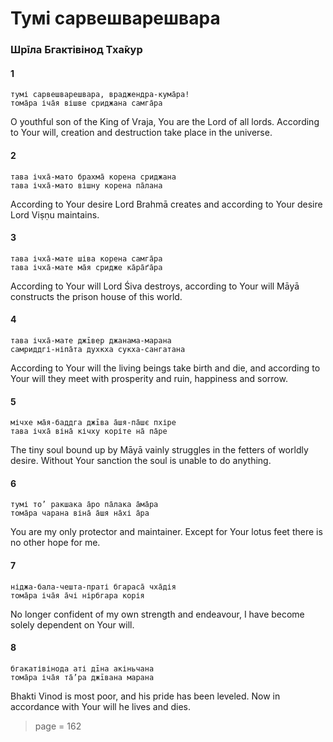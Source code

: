 # Тумі сарвешварешвара

### Шрīла Бгактівінод Тха̄кур

#### 1

    тумі сарвешварешвара, враджендра-кума̄ра!
    тома̄ра іча̄я вішве сриджана самга̄ра

O youthful son of the King of Vraja, You are the Lord of all lords. According to Your will, creation and destruction take place in the universe.

#### 2

    тава ічха̄-мато брахма̄ корена сриджана
    тава ічха̄-мато вішну корена па̄лана

According to Your desire Lord Brahmā creates and according to Your desire Lord Viṣṇu maintains.

#### 3

    тава ічха̄-мате шіва корена самга̄ра
    тава ічха̄-мате ма̄я сридже ка̄ра̄ґа̄ра

According to Your will Lord Śiva destroys, according to Your will Māyā constructs the prison house of this world.

#### 4

    тава ічха̄-мате джīвер джанама-марана
    самриддгі-ніпа̄та духкха сукха-сангатана

According to Your will the living beings take birth and die, and according to Your will they meet with prosperity and ruin, happiness and sorrow.

#### 5

    мічхе ма̄я-баддга джīва а̄шя-па̄шє пхіре
    тава ічха̄ віна̄ кічху коріте на̄ па̄ре

The tiny soul bound up by Māyā vainly struggles in the fetters of worldly desire. Without Your sanction the soul is unable to do anything.

#### 6

    тумі то’ ракшака а̄ро па̄лака а̄ма̄ра
    тома̄ра чарана віна̄ а̄шя на̄хі а̄ра

You are my only protector and maintainer. Except for Your lotus feet there is no other hope for me.

#### 7

    ніджа-бала-чешта-праті бгараса̄ чха̄дія
    тома̄ра іча̄я а̄чі нірбгара корія

No longer confident of my own strength and endeavour, I have become solely dependent on Your will.

#### 8

    бгакатівінода аті дīна акіньчана
    тома̄ра іча̄я та̄’ра джīвана марана

Bhakti Vinod is most poor, and his pride has been leveled. Now in accordance with Your will he lives and dies.


> page = 162
